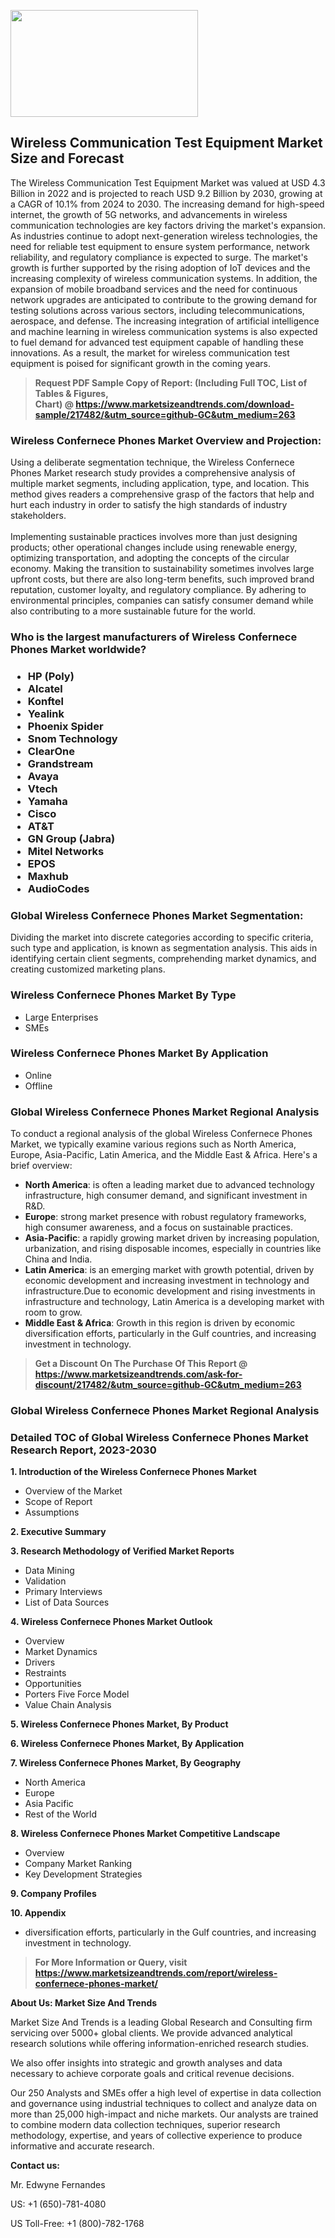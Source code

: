 <p><img class="alignnone size-medium wp-image-20088" src="https://ffe5etoiles.com/wp-content/uploads/2024/12/MST1-300x171.png" alt="" width="300" height="171" /></p><h2>Wireless Communication Test Equipment Market Size and Forecast</h2><p>The Wireless Communication Test Equipment Market was valued at USD 4.3 Billion in 2022 and is projected to reach USD 9.2 Billion by 2030, growing at a CAGR of 10.1% from 2024 to 2030. The increasing demand for high-speed internet, the growth of 5G networks, and advancements in wireless communication technologies are key factors driving the market's expansion. As industries continue to adopt next-generation wireless technologies, the need for reliable test equipment to ensure system performance, network reliability, and regulatory compliance is expected to surge. The market's growth is further supported by the rising adoption of IoT devices and the increasing complexity of wireless communication systems. In addition, the expansion of mobile broadband services and the need for continuous network upgrades are anticipated to contribute to the growing demand for testing solutions across various sectors, including telecommunications, aerospace, and defense. The increasing integration of artificial intelligence and machine learning in wireless communication systems is also expected to fuel demand for advanced test equipment capable of handling these innovations. As a result, the market for wireless communication test equipment is poised for significant growth in the coming years.</p></p><blockquote id="" class=""><strong>Request PDF Sample Copy of Report: (Including Full TOC, List of Tables &amp; Figures, Chart)&nbsp;@&nbsp;<strong><a href="https://www.marketsizeandtrends.com/download-sample/217482/&utm_source=github-GC&utm_medium=263" target="_blank">https://www.marketsizeandtrends.com/download-sample/217482/&utm_source=github-GC&utm_medium=263</a></strong></strong></blockquote><h3 id="" class="">Wireless Confernece Phones Market&nbsp;Overview and Projection:</h3><p id="" class="">Using a deliberate segmentation technique, the Wireless Confernece Phones Market research study provides a comprehensive analysis of multiple market segments, including application, type, and location. This method gives readers a comprehensive grasp of the factors that help and hurt each industry in order to satisfy the high standards of industry stakeholders. <br /> <br />Implementing sustainable practices involves more than just designing products; other operational changes include using renewable energy, optimizing transportation, and adopting the concepts of the circular economy. Making the transition to sustainability sometimes involves large upfront costs, but there are also long-term benefits, such improved brand reputation, customer loyalty, and regulatory compliance. By adhering to environmental principles, companies can satisfy consumer demand while also contributing to a more sustainable future for the world.</p><h3 id="" class="">Who is the largest manufacturers of&nbsp;Wireless Confernece Phones Market worldwide?</h3><h3 class=""><p><ul><li>HP (Poly) </li><li> Alcatel </li><li> Konftel </li><li> Yealink </li><li> Phoenix Spider </li><li> Snom Technology </li><li> ClearOne </li><li> Grandstream </li><li> Avaya </li><li> Vtech </li><li> Yamaha </li><li> Cisco </li><li> AT&T </li><li> GN Group (Jabra) </li><li> Mitel Networks </li><li> EPOS </li><li> Maxhub </li><li> AudioCodes</li></ul></p></h3><h3 id="" class="">Global&nbsp;Wireless Confernece Phones Market Segmentation:</h3><p id="" class="">Dividing the market into discrete categories according to specific criteria, such type and application, is known as segmentation analysis. This aids in identifying certain client segments, comprehending market dynamics, and creating customized marketing plans.</p><h3 id="" class="">Wireless Confernece Phones Market&nbsp;By Type</h3><p><p><ul><li>Large Enterprises</li><li> SMEs</p></li></ul></p></p><h3 id="" class="">Wireless Confernece Phones Market&nbsp;By Application</h3><p class=""><p><ul><li>Online</li><li> Offline</li></ul></p></p><h3 id="" class="">Global Wireless Confernece Phones Market Regional Analysis</h3><p id="" class="">To conduct a regional analysis of the global Wireless Confernece Phones Market, we typically examine various regions such as North America, Europe, Asia-Pacific, Latin America, and the Middle East &amp; Africa. Here's a brief overview:</p><ul><li><strong>North America</strong>: is often a leading market due to advanced technology infrastructure, high consumer demand, and significant investment in R&amp;D.</li><li><strong>Europe</strong>: strong market presence with robust regulatory frameworks, high consumer awareness, and a focus on sustainable practices.</li><li><strong>Asia-Pacific</strong>: a rapidly growing market driven by increasing population, urbanization, and rising disposable incomes, especially in countries like China and India.</li><li><strong>Latin America</strong>: is an emerging market with growth potential, driven by economic development and increasing investment in technology and infrastructure.Due to economic development and rising investments in infrastructure and technology, Latin America is a developing market with room to grow.</li><li><strong>Middle East &amp; Africa</strong>: Growth in this region is driven by economic diversification efforts, particularly in the Gulf countries, and increasing investment in technology.</li></ul><blockquote id="" class=""><strong>Get a Discount On The Purchase Of This Report @ <strong><a href="https://www.marketsizeandtrends.com/ask-for-discount/217482/&utm_source=github-GC&utm_medium=263" target="_blank">https://www.marketsizeandtrends.com/ask-for-discount/217482/&utm_source=github-GC&utm_medium=263</a></strong></strong></blockquote><h3 id="" class="">Global Wireless Confernece Phones Market Regional Analysis</h3><h3 id="" class="">Detailed TOC of Global Wireless Confernece Phones Market Research Report, 2023-2030</h3><p id="" class=""><strong>1. Introduction of the Wireless Confernece Phones Market</strong></p><ul><li>Overview of the Market</li><li>Scope of Report</li><li>Assumptions</li></ul><p id="" class=""><strong>2. Executive Summary</strong></p><p id="" class=""><strong>3. Research Methodology of Verified Market Reports</strong></p><ul><li>Data Mining</li><li>Validation</li><li>Primary Interviews</li><li>List of Data Sources</li></ul><p id="" class=""><strong>4. Wireless Confernece Phones Market Outlook</strong></p><ul><li>Overview</li><li>Market Dynamics</li><li>Drivers</li><li>Restraints</li><li>Opportunities</li><li>Porters Five Force Model</li><li>Value Chain Analysis</li></ul><p id="" class=""><strong>5. Wireless Confernece Phones Market, By Product</strong></p><p id="" class=""><strong>6. Wireless Confernece Phones Market, By Application</strong></p><p id="" class=""><strong>7. Wireless Confernece Phones Market, By Geography</strong></p><ul><li>North America</li><li>Europe</li><li>Asia Pacific</li><li>Rest of the World</li></ul><p id="" class=""><strong>8. Wireless Confernece Phones Market Competitive Landscape</strong></p><ul><li>Overview</li><li>Company Market Ranking</li><li>Key Development Strategies</li></ul><p id="" class=""><strong>9. Company Profiles</strong></p><p id="" class=""><strong>10. Appendix</strong></p><ul><li>diversification efforts, particularly in the Gulf countries, and increasing investment in technology.</li></ul><blockquote id="" class=""><strong>For More Information or Query, visit <strong><strong><a href="https://www.marketsizeandtrends.com/report/wireless-confernece-phones-market/" target="_blank">https://www.marketsizeandtrends.com/report/wireless-confernece-phones-market/</a></strong></strong></strong></blockquote><p id="" class=""><strong>About Us: Market Size And Trends</strong></p><p id="" class="">Market Size And Trends is a leading Global Research and Consulting firm servicing over 5000+ global clients. We provide advanced analytical research solutions while offering information-enriched research studies.</p><p id="" class="">We also offer insights into strategic and growth analyses and data necessary to achieve corporate goals and critical revenue decisions.</p><p id="" class="">Our 250 Analysts and SMEs offer a high level of expertise in data collection and governance using industrial techniques to collect and analyze data on more than 25,000 high-impact and niche markets. Our analysts are trained to combine modern data collection techniques, superior research methodology, expertise, and years of collective experience to produce informative and accurate research.</p><p id="" class=""><strong>Contact us:</strong></p><p id="" class="">Mr. Edwyne Fernandes</p><p id="" class="">US: +1 (650)-781-4080</p><p id="" class="">US Toll-Free: +1 (800)-782-1768</p>
